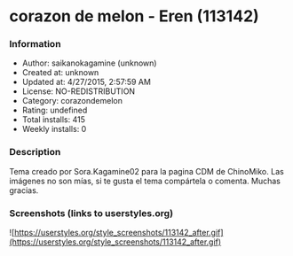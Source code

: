 # corazon de melon - Eren (113142)

### Information
- Author: saikanokagamine (unknown)
- Created at: unknown
- Updated at: 4/27/2015, 2:57:59 AM
- License: NO-REDISTRIBUTION
- Category: corazondemelon
- Rating: undefined
- Total installs: 415
- Weekly installs: 0


### Description
Tema creado por Sora.Kagamine02 para la pagina CDM de ChinoMiko. Las imágenes no son mías, si te gusta el tema compártela o comenta. Muchas gracias.


### Screenshots (links to userstyles.org)
![https://userstyles.org/style_screenshots/113142_after.gif](https://userstyles.org/style_screenshots/113142_after.gif)


